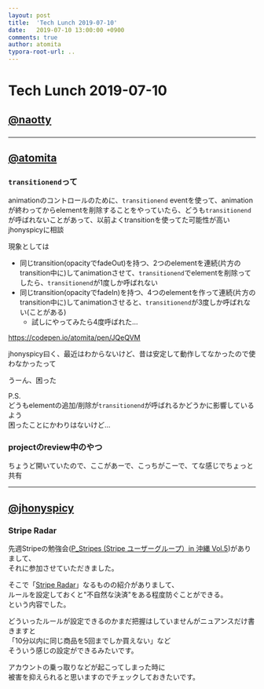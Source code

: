 ```yaml
---
layout: post
title:  'Tech Lunch 2019-07-10'
date:   2019-07-10 13:00:00 +0900
comments: true
author: atomita
typora-root-url: ..
---
```


# Tech Lunch 2019-07-10

## [@naotty](https://github.com/naotty)

### 



----

## [@atomita](https://github.com/atomita)

### `transitionend`って

animationのコントロールのために、`transitionend` eventを使って、animationが終わってからelementを削除することをやっていたら、どうも`transitionend`が呼ばれないことがあって、以前よくtransitionを使ってた可能性が高いjhonyspicyに相談

現象としては

- 同じtransition(opacityでfadeOut)を持つ、2つのelementを連続(片方のtransition中に)してanimationさせて、`transitionend`でelementを削除ってしたら、`transitionend`が1度しか呼ばれない
- 同じtransition(opacityでfadeIn)を持つ、4つのelementを作って連続(片方のtransition中に)してanimationさせると、`transitionend`が3度しか呼ばれない(ことがある)
  - 試しにやってみたら4度呼ばれた...
  
https://codepen.io/atomita/pen/JQeQVM

jhonyspicy曰く、最近はわからないけど、昔は安定して動作してなかったので使わなかったって

うーん、困った


P.S.  
どうもelementの追加/削除が`transitionend`が呼ばれるかどうかに影響しているよう  
困ったことにかわりはないけど...

### projectのreview中のやつ

ちょうど開いていたので、ここがあーで、こっちがこーで、てな感じでちょっと共有

----

## [@jhonyspicy](https://github.com/jhonyspicy)

### Stripe Radar
先週Stripeの勉強会([P_Stripes (Stripe ユーザーグループ）in 沖縄 Vol.5](https://eventregist.com/e/JP_Stripes_OKA5))がありまして、  
それに参加させていただきました。  

そこで「[Stripe Radar](https://stripe.com/ja-us/radar)」なるものの紹介がありまして、  
ルールを設定しておくと"不自然な決済"をある程度防ぐことができる。  
という内容でした。

どういったルールが設定できるのかまだ把握はしていませんがニュアンスだけ書きますと  
「10分以内に同じ商品を5回までしか買えない」など  
そういう感じの設定ができるみたいです。

アカウントの乗っ取りなどが起こってしまった時に  
被害を抑えられると思いますのでチェックしておきたいです。
